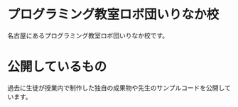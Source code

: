 # プログラミング教室ロボ団いりなか校
名古屋にあるプログラミング教室ロボ団いりなか校です。

# 公開しているもの
過去に生徒が授業内で制作した独自の成果物や先生のサンプルコードを公開しています。

<!---
irinaka-robodone/irinaka-robodone is a ✨ special ✨ repository because its `README.md` (this file) appears on your GitHub profile.
You can click the Preview link to take a look at your changes.
--->
